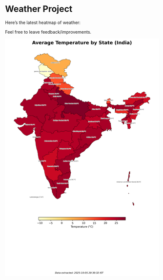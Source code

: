 # Weather Project

Here’s the latest heatmap of weather:

Feel free to leave feedback/improvements.

![India Heatmap](docs/assets/india_heatmap.png?v=E28812)
